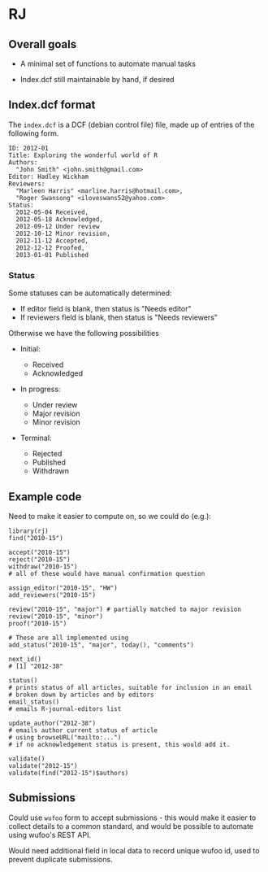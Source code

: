 # RJ

## Overall goals

* A minimal set of functions to automate manual tasks

* Index.dcf still maintainable by hand, if desired

## Index.dcf format

The `index.dcf` is a DCF (debian control file) file, made up of entries of the following form.

    ID: 2012-01
    Title: Exploring the wonderful world of R
    Authors: 
      "John Smith" <john.smith@gmail.com>
    Editor: Hadley Wickham
    Reviewers: 
      "Marleen Harris" <marline.harris@hotmail.com>, 
      "Roger Swansong" <iloveswans52@yahoo.com>
    Status: 
      2012-05-04 Received,
      2012-05-18 Acknowledged,
      2012-09-12 Under review
      2012-10-12 Minor revision,
      2012-11-12 Accepted,
      2012-12-12 Proofed,
      2013-01-01 Published

### Status

Some statuses can be automatically determined:

* If editor field is blank, then status is "Needs editor"
* If reviewers field is blank, then status is "Needs reviewers"

Otherwise we have the following possibilities

* Initial:
  * Received
  * Acknowledged

* In progress:
  * Under review
  * Major revision
  * Minor revision

* Terminal:
  * Rejected
  * Published
  * Withdrawn

## Example code

Need to make it easier to compute on, so we could do (e.g.):

    library(rj)
    find("2010-15")

    accept("2010-15")
    reject("2010-15")
    withdraw("2010-15")
    # all of these would have manual confirmation question

    assign_editor("2010-15", "HW")
    add_reviewers("2010-15")

    review("2010-15", "major") # partially matched to major revision
    review("2010-15", "minor")
    proof("2010-15")

    # These are all implemented using
    add_status("2010-15", "major", today(), "comments")

    next_id()
    # [1] "2012-38"

    status()
    # prints status of all articles, suitable for inclusion in an email
    # broken down by articles and by editors
    email_status()
    # emails R-journal-editors list

    update_author("2012-38")
    # emails author current status of article
    # using browseURL("mailto:...")
    # if no acknowledgement status is present, this would add it.

    validate()
    validate("2012-15")
    validate(find("2012-15")$authors)

## Submissions

Could use `wufoo` form to accept submissions - this would make it easier to collect details to a common standard, and would be possible to automate using wufoo's REST API. 

Would need additional field in local data to record unique wufoo id, used to prevent duplicate submissions.

